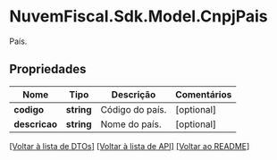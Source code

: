 # NuvemFiscal.Sdk.Model.CnpjPais
País.

## Propriedades

Nome | Tipo | Descrição | Comentários
------------ | ------------- | ------------- | -------------
**codigo** | **string** | Código do país. | [optional] 
**descricao** | **string** | Nome do país. | [optional] 

[[Voltar à lista de DTOs]](../README.md#documentation-for-models) [[Voltar à lista de API]](../README.md#documentation-for-api-endpoints) [[Voltar ao README]](../README.md)

